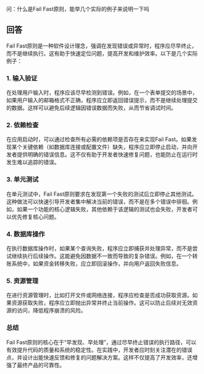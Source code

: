 问：什么是Fail Fast原则，能举几个实际的例子来说明一下吗
## 回答
Fail Fast原则是一种软件设计理念，强调在发现错误或异常时，程序应尽早终止，而不是继续执行。这有助于快速定位问题，提高开发和维护效率。以下是几个实际例子：
### 1. 输入验证
在处理用户输入时，程序应该尽早检测到错误。例如，在一个表单提交的场景中，如果用户输入的邮箱格式不正确，程序应立即返回错误提示，而不是继续处理提交的数据。这样可以避免后续逻辑因错误数据而失败，从而节省调试时间。

### 2. 依赖检查
在应用启动时，可以通过检查所有必需的依赖项是否存在来实现Fail Fast。如果发现某个关键依赖（如数据库连接或配置文件）缺失，程序应立即停止启动，并向开发者提供明确的错误信息。这不仅有助于开发者快速修复问题，也能防止在运行时发生难以追踪的错误。

### 3. 单元测试
在单元测试中，Fail Fast原则要求在发现第一个失败的测试后立即停止其他测试。这种做法可以快速引导开发者集中解决当前的错误，而不是在多个错误中徘徊。例如，如果一个功能的核心逻辑失败，其他依赖于该逻辑的测试也会失败，开发者可以优先修复核心问题。

### 4. 数据库操作
在执行数据库操作时，如果某个查询失败，程序应立即捕获并处理异常，而不是尝试继续执行后续操作。这能避免因数据不一致而导致的复杂错误。例如，在一个转账系统中，如果资金转移失败，应立即回滚操作，并向用户返回失败信息。

### 5. 资源管理
在进行资源管理时，比如打开文件或网络连接，程序应检查是否成功获取资源。如果资源获取失败，程序应立即抛出异常并终止当前操作。这可以防止后续对无效资源的访问，降低程序崩溃的风险。

### 总结
Fail Fast原则的核心在于“早发现、早处理”，通过尽早终止错误的执行路径，可以有效提升代码的质量和系统的稳定性。在实践中，开发者应时刻关注潜在的错误点，并设计出能快速反馈和修复的问题解决方案。这样不仅提高了开发效率，还增强了最终产品的可靠性。